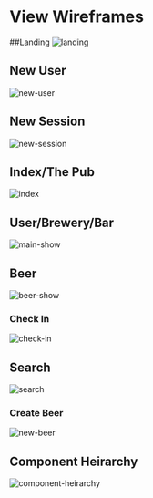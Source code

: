 # View Wireframes

##Landing
![landing]

## New User
![new-user]

## New Session
![new-session]

## Index/The Pub
![index]

## User/Brewery/Bar
![main-show]

## Beer
![beer-show]

### Check In
![check-in]

## Search
![search]

### Create Beer
![new-beer]

## Component Heirarchy
![component-heirarchy]

[landing]: ./wireframes/landing.png
[new-user]: ./wireframes/new-user.png
[new-session]: ./wireframes/login.png
[index]: ./wireframes/index.png
[main-show]: ./wireframes/main-show-page.png
[beer-show]: ./wireframes/beer-page.png
[check-in]: ./wireframes/checkin-form.png
[search]: ./wireframes/search.png
[new-beer]: ./wireframes/newbeerform.png
[component-heirarchy]: ./wireframes/component_heirarchy.png

